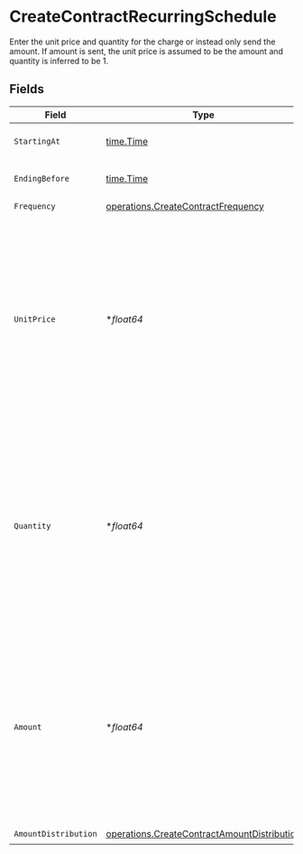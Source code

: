 # CreateContractRecurringSchedule

Enter the unit price and quantity for the charge or instead only send the amount. If amount is sent, the unit price is assumed to be the amount and quantity is inferred to be 1.


## Fields

| Field                                                                                                                                                                      | Type                                                                                                                                                                       | Required                                                                                                                                                                   | Description                                                                                                                                                                |
| -------------------------------------------------------------------------------------------------------------------------------------------------------------------------- | -------------------------------------------------------------------------------------------------------------------------------------------------------------------------- | -------------------------------------------------------------------------------------------------------------------------------------------------------------------------- | -------------------------------------------------------------------------------------------------------------------------------------------------------------------------- |
| `StartingAt`                                                                                                                                                               | [time.Time](https://pkg.go.dev/time#Time)                                                                                                                                  | :heavy_check_mark:                                                                                                                                                         | RFC 3339 timestamp (inclusive).                                                                                                                                            |
| `EndingBefore`                                                                                                                                                             | [time.Time](https://pkg.go.dev/time#Time)                                                                                                                                  | :heavy_check_mark:                                                                                                                                                         | RFC 3339 timestamp (exclusive).                                                                                                                                            |
| `Frequency`                                                                                                                                                                | [operations.CreateContractFrequency](../../models/operations/createcontractfrequency.md)                                                                                   | :heavy_check_mark:                                                                                                                                                         | N/A                                                                                                                                                                        |
| `UnitPrice`                                                                                                                                                                | **float64*                                                                                                                                                                 | :heavy_minus_sign:                                                                                                                                                         | Unit price for the charge. Will be multiplied by quantity to determine the amount and must be specified with quantity. If specified amount cannot be provided.             |
| `Quantity`                                                                                                                                                                 | **float64*                                                                                                                                                                 | :heavy_minus_sign:                                                                                                                                                         | Quantity for the charge. Will be multiplied by unit_price to determine the amount and must be specified with unit_price. If specified amount cannot be provided.           |
| `Amount`                                                                                                                                                                   | **float64*                                                                                                                                                                 | :heavy_minus_sign:                                                                                                                                                         | Amount for the charge. Can be provided instead of unit_price and quantity. If amount is sent, the unit_price is assumed to be the amount and quantity is inferred to be 1. |
| `AmountDistribution`                                                                                                                                                       | [operations.CreateContractAmountDistribution](../../models/operations/createcontractamountdistribution.md)                                                                 | :heavy_check_mark:                                                                                                                                                         | N/A                                                                                                                                                                        |